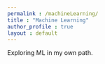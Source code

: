 ```yaml
---
permalink : /machineLearning/
title : "Machine Learning"
author_profile : true
layout : default
---
```

Exploring ML in my own path.
